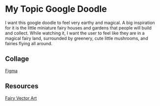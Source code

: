 # My Topic Google Doodle

I want this google doodle to feel very earthy and magical. A big inspiration for it is the little miniature fairy houses and gardens that people will build and collect. While watching it, I want the user to feel like they are in a magical fairy land, surrounded by greenery, cute little mushrooms, and fairies flying all around.

## Collage
[Figma](https://www.figma.com/file/JIrYv1ptBePpNGwde7t90g/Google-Doodle?node-id=0%3A1)


## Resources
[Fairy Vector Art](https://pixabay.com/vectors/fairies-fairy-fantasy-cartoon-elf-2101944/?download)